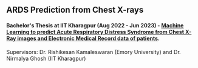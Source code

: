## ARDS Prediction from Chest X-rays

#### Bachelor's Thesis at IIT Kharagpur (Aug 2022 - Jun 2023) - [Machine Learning to predict Acute Respiratory Distress Syndrome from Chest X-Ray images and Electronic Medical Record data of patients](https://drive.google.com/file/d/1Z4LS2RfnyHnt6bVfoti53cHSdtvuNV3z/view?usp=sharing).
Supervisors: Dr. Rishikesan Kamaleswaran (Emory University) and Dr. Nirmalya Ghosh (IIT Kharagpur)
